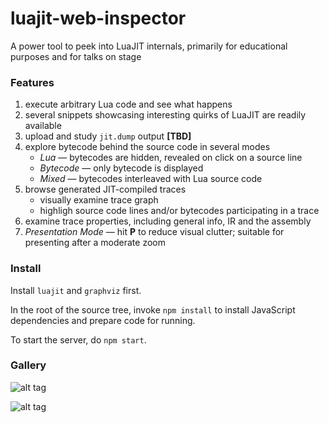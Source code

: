 # luajit-web-inspector
A power tool to peek into LuaJIT internals, primarily for educational purposes and for talks on stage

### Features
 1. execute arbitrary Lua code and see what happens
 1. several snippets showcasing interesting quirks of LuaJIT are readily available
 1. upload and study `jit.dump` output **[TBD]**
 1. explore bytecode behind the source code in several modes
    * *Lua* — bytecodes are hidden, revealed on click on a source line
    * *Bytecode* — only bytecode is displayed
    * *Mixed* — bytecodes interleaved with Lua source code
 1. browse generated JIT-compiled traces
    * visually examine trace graph
    * highligh source code lines and/or bytecodes participating in a trace
 1. examine trace properties, including general info, IR and the assembly
 1. *Presentation Mode* — hit **P** to reduce visual clutter; suitable for presenting after a moderate zoom

### Install

Install `luajit` and `graphviz` first.

In the root of the source tree, invoke `npm install` to install JavaScript dependencies and prepare code for running.

To start the server, do `npm start`.

### Gallery

![alt tag](https://raw.githubusercontent.com/mejedi/luajit-web-inspector/master/ljwebi1.png)

![alt tag](https://raw.githubusercontent.com/mejedi/luajit-web-inspector/master/ljwebi2.png)
